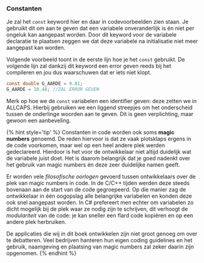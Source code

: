 ### Constanten

Je zal het ``const`` keyword hier en daar in codevoorbeelden zien staan. Je gebruikt dit om aan te geven dat een variabele onveranderlijk is én niet per ongeluk kan aangepast worden. Door dit keyword voor de variabele declaratie te plaatsen zeggen we dat deze variabele na initialisatie niet meer aangepast kan worden. 

Volgende voorbeeld toont in de eerste lijn hoe je het ``const`` gebruikt. De volgende lijn zal dankzij dit keyword een error geven reeds bij het compileren en jou dus waarschuwen dat er iets niet klopt.

```csharp
const double G_AARDE = 9.81;
G_AARDE = 10.48; //ZAL ERROR GEVEN
```

Merk op hoe we de ``const`` variabelen een identifier geven: deze zetten we in ALLCAPS. Hierbij gebruiken we een liggend streepjes om het onderscheid tussen de onderlinge woorden aan te geven. Dit is geen verplichting, maar gewoon een aanbeveling.

{% hint style='tip' %}
Constanten in code worden ook soms **magic numbers** genoemd. De reden hiervoor is dat ze vaak plotsklaps ergens in de code voorkomen, maar wel op een heel andere plek werden gedeclareerd. Hierdoor is het voor de ontwikkelaar niet altijd duidelijk wat de variabele juist doet.
Het is daarom belangrijk dat je goed nadenkt over het gebruik van magic numbers én deze zeer duidelijke namen geeft. 

Er worden vele *filosofische oorlogen* gevoerd tussen ontwikkelaars over de plek van magic numbers in code. In de C/C++ tijden werden deze steeds  bovenaan aan de start van de code gegroepeerd. Op die manier zag de ontwikkelaar in één oogopslag alle belangrijke variabelen en konden deze ook snel aangepast worden. In C# prefereert men echter om variabelen zo dicht mogelijk bij de plek waar ze nodig zijn te schrijven, dit verhoogt de *modulariteit* van de code: je kan sneller een flard code kopiëren en op een andere plek herbruiken.

De applicaties die wij in dit boek ontwikkelen zijn niet groot genoeg om over te debatteren. Veel bedrijven hanteren hun eigen coding guidelines en het gebruik, naamgeving en plaatsing van magic numbers zal zeker daarin zijn opgenomen. 
{% endhint %}
